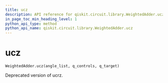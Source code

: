 ```yaml
---
title: ucz
description: API reference for qiskit.circuit.library.WeightedAdder.ucz
in_page_toc_min_heading_level: 1
python_api_type: method
python_api_name: qiskit.circuit.library.WeightedAdder.ucz
---
```


# ucz

<span id="qiskit.circuit.library.WeightedAdder.ucz" />

`WeightedAdder.ucz(angle_list, q_controls, q_target)`

Deprecated version of ucrz.

